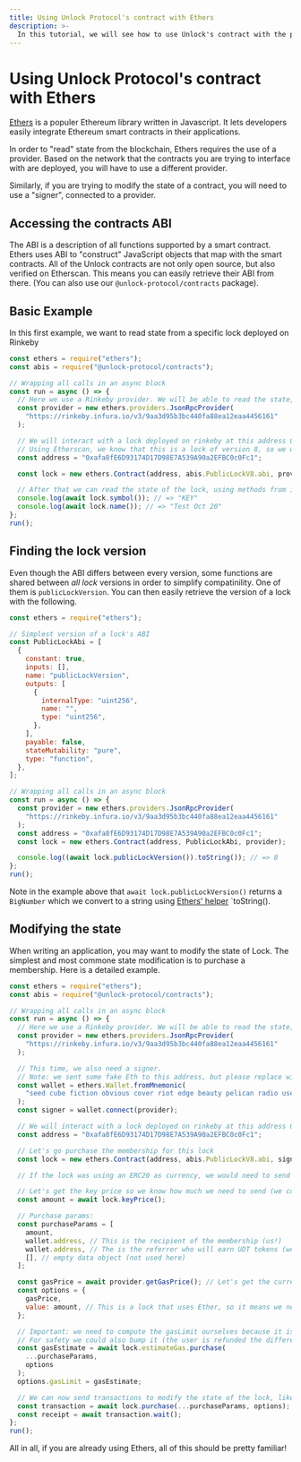 ```yaml
---
title: Using Unlock Protocol's contract with Ethers
description: >-
  In this tutorial, we will see how to use Unlock's contract with the popular Ethers library.
---
```


# Using Unlock Protocol's contract with Ethers

[Ethers](https://docs.ethers.io/) is a populer Ethereum library written in Javascript. It lets developers easily integrate Ethereum smart contracts in their applications.

In order to "read" state from the blockchain, Ethers requires the use of a provider. Based on the network that the contracts you are trying to interface with are deployed, you will have to use a different provider.

Similarly, if you are trying to modify the state of a contract, you will need to use a "signer", connected to a provider.

## Accessing the contracts ABI

The ABI is a description of all functions supported by a smart contract. Ethers uses ABI to "construct" JavaScript objects that map with the smart contracts.
All of the Unlock contracts are not only open source, but also verified on Etherscan. This means you can easily retrieve their ABI from there. (You can also use our `@unlock-protocol/contracts` package).

## Basic Example

In this first example, we want to read state from a specific lock deployed on Rinkeby

```javascript
const ethers = require("ethers");
const abis = require("@unlock-protocol/contracts");

// Wrapping all calls in an async block
const run = async () => {
  // Here we use a Rinkeby provider. We will be able to read the state, but not send transactions.
  const provider = new ethers.providers.JsonRpcProvider(
    "https://rinkeby.infura.io/v3/9aa3d95b3bc440fa88ea12eaa4456161"
  );

  // We will interact with a lock deployed on rinkeby at this address 0xafa8fE6D93174D17D98E7A539A90a2EFBC0c0Fc1
  // Using Etherscan, we know that this is a lock of version 8, so we will load the corresponding ABI.
  const address = "0xafa8fE6D93174D17D98E7A539A90a2EFBC0c0Fc1";

  const lock = new ethers.Contract(address, abis.PublicLockV8.abi, provider);

  // After that we can read the state of the lock, using methods from its ABI:
  console.log(await lock.symbol()); // => "KEY"
  console.log(await lock.name()); // => "Test Oct 20"
};
run();
```

## Finding the lock version

Even though the ABI differs between every version, some functions are shared between _all lock_ versions in order to simplify compatinility. One of them is `publicLockVersion`. You can then easily retrieve the version of a lock with the following.

```javascript
const ethers = require("ethers");

// Simplest version of a lock's ABI
const PublicLockAbi = [
  {
    constant: true,
    inputs: [],
    name: "publicLockVersion",
    outputs: [
      {
        internalType: "uint256",
        name: "",
        type: "uint256",
      },
    ],
    payable: false,
    stateMutability: "pure",
    type: "function",
  },
];

// Wrapping all calls in an async block
const run = async () => {
  const provider = new ethers.providers.JsonRpcProvider(
    "https://rinkeby.infura.io/v3/9aa3d95b3bc440fa88ea12eaa4456161"
  );
  const address = "0xafa8fE6D93174D17D98E7A539A90a2EFBC0c0Fc1";
  const lock = new ethers.Contract(address, PublicLockAbi, provider);

  console.log((await lock.publicLockVersion()).toString()); // => 8
};
run();
```

Note in the example above that `await lock.publicLockVersion()` returns a `BigNumber` which we convert to a string using [Ethers' helper](https://docs.ethers.io/v5/api/utils/bignumber/) `toString().

## Modifying the state

When writing an application, you may want to modify the state of Lock. The simplest and most commone state modification is to purchase a membership. Here is a detailed example.

```javascript
const ethers = require("ethers");
const abis = require("@unlock-protocol/contracts");

// Wrapping all calls in an async block
const run = async () => {
  // Here we use a Rinkeby provider. We will be able to read the state, but not send transactions.
  const provider = new ethers.providers.JsonRpcProvider(
    "https://rinkeby.infura.io/v3/9aa3d95b3bc440fa88ea12eaa4456161"
  );

  // This time, we also need a signer.
  // Note: we sent some fake Eth to this address, but please replace with your own!
  const wallet = ethers.Wallet.fromMnemonic(
    "seed cube fiction obvious cover riot edge beauty pelican radio useful strong"
  );
  const signer = wallet.connect(provider);

  // We will interact with a lock deployed on rinkeby at this address 0xafa8fE6D93174D17D98E7A539A90a2EFBC0c0Fc1
  const address = "0xafa8fE6D93174D17D98E7A539A90a2EFBC0c0Fc1";

  // Let's go purchase the membership for this lock
  const lock = new ethers.Contract(address, abis.PublicLockV8.abi, signer);

  // If the lock was using an ERC20 as currency, we would need to send an approval transaction on the ERC20 contract first...

  // Let's get the key price so we know how much we need to send (we could send more!)
  const amount = await lock.keyPrice();

  // Purchase params:
  const purchaseParams = [
    amount,
    wallet.address, // This is the recipient of the membership (us!)
    wallet.address, // The is the referrer who will earn UDT tokens (we'd like this to be us!)
    [], // empty data object (not used here)
  ];

  const gasPrice = await provider.getGasPrice(); // Let's get the current gas price
  const options = {
    gasPrice,
    value: amount, // This is a lock that uses Ether, so it means we need send value. If it was an ERC20 we could set this to 0 and just use the amount on purchase's first argument
  };

  // Important: we need to compute the gasLimit ourselves because it is a funcion of gasPrice
  // For safety we could also bump it (the user is refunded the difference anyway)
  const gasEstimate = await lock.estimateGas.purchase(
    ...purchaseParams,
    options
  );
  options.gasLimit = gasEstimate;

  // We can now send transactions to modify the state of the lock, like purchase a key!
  const transaction = await lock.purchase(...purchaseParams, options);
  const receipt = await transaction.wait();
};
run();
```

All in all, if you are already using Ethers, all of this should be pretty familiar!
